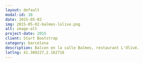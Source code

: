 ```yaml
---
layout: default
modal-id: 18
date: 2015-05-02
img: 2015-05-02-balmes-lolive.png
alt: image-alt
project-date: 2015
client: Start Bootstrap
category: barcelona
description: Balcon en la calle Balmes, restaurant L'Olivé.
latlng: 41.389227,2.162716
---
```

